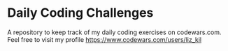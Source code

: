 # Daily Coding Challenges

A repository to keep track of my daily coding exercises on codewars.com. Feel free to visit my profile https://www.codewars.com/users/liz_kil





